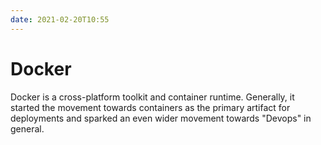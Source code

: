 ```yaml
---
date: 2021-02-20T10:55
---
```


# Docker

Docker is a cross-platform toolkit and container runtime. Generally, it started
the movement towards containers as the primary artifact for deployments and
sparked an even wider movement towards "Devops" in general.
